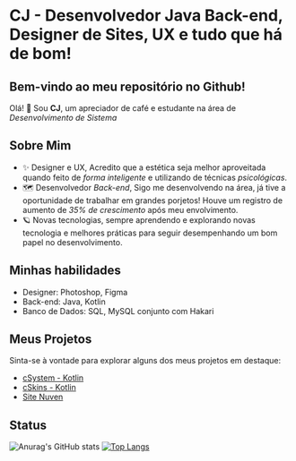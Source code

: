 # CJ - Desenvolvedor Java Back-end, Designer de Sites, UX e tudo que há de bom!

## Bem-vindo ao meu repositório no Github!

Olá! 👋 Sou **CJ**, um apreciador de café e estudante na área de _Desenvolvimento de Sistema_

## Sobre Mim
- ✨ Designer e UX, Acredito que a estética seja melhor aproveitada quando feito de _forma inteligente_ e utilizando de técnicas _psicológicas_.
- 🗺 Desenvolvedor _Back-end_, Sigo me desenvolvendo na área, já tive a oportunidade de trabalhar em grandes porjetos! Houve um registro de aumento de _35% de crescimento_ após meu envolvimento.
- 🪐 Novas tecnologias, sempre aprendendo e explorando novas tecnologia e melhores práticas para seguir desempenhando um bom papel no desenvolvimento.

## Minhas habilidades
- Designer: Photoshop, Figma
- Back-end: Java, Kotlin
- Banco de Dados: SQL, MySQL conjunto com Hakari

## Meus Projetos
Sinta-se à vontade para explorar alguns dos meus projetos em destaque:
- [cSystem - Kotlin](https://github.com/euCJ/cSystem)
- [cSkins - Kotlin](https://github.com/euCJ/cSkins)
- [Site Nuven](https://jv360games.wixsite.com/nuvensclub)

## Status
![Anurag's GitHub stats](https://github-readme-stats.vercel.app/api?username=euCJ&count_private=true)
[![Top Langs](https://github-readme-stats.vercel.app/api/top-langs/?username=euCJ&hide_progress=true)](https://github.com/euCJ/github-readme-stats)
